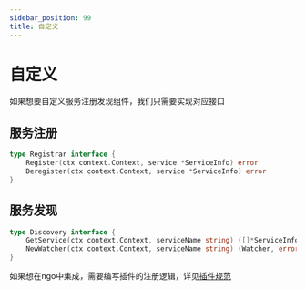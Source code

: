 ```yaml
---
sidebar_position: 99
title: 自定义
---
```


# 自定义
如果想要自定义服务注册发现组件，我们只需要实现对应接口

## 服务注册
```go
type Registrar interface {
	Register(ctx context.Context, service *ServiceInfo) error
	Deregister(ctx context.Context, service *ServiceInfo) error
}
```

## 服务发现
```go
type Discovery interface {
	GetService(ctx context.Context, serviceName string) ([]*ServiceInfo, error)
	NewWatcher(ctx context.Context, serviceName string) (Watcher, error)
}
```

如果想在ngo中集成，需要编写插件的注册逻辑，详见[插件规范](../../../chapter04/intro01_plugin_protocol.md)